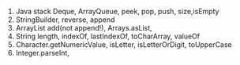 1. Java stack Deque, ArrayQueue, peek, pop, push, size,isEmpty
1. StringBuilder, reverse, append
1. ArrayList add(not append!), Arrays.asList,
2. String length, indexOf, lastIndexOf, toCharArray, valueOf
3. Character.getNumericValue, isLetter, isLetterOrDigit, toUpperCase
4. Integer.parseInt, 
   
